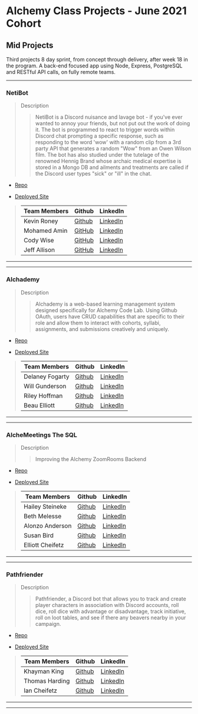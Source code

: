 # Alchemy Class Projects - June 2021 Cohort

## Mid Projects

Third projects 8 day sprint, from concept through delivery, after week 18 in the program.  A back-end focused app using Node, Express, PostgreSQL and RESTful API calls, on fully remote teams.
___

### NetiBot

> Description 
>> NetiBot is a Discord nuisance and lavage bot - if you've ever wanted to annoy your friends, but not put out the work of doing it. The bot is programmed to react to trigger words within Discord chat prompting a specific response, such as responding to the word 'wow' with a random clip from a 3rd party API that generates a random "Wow" from an Owen Wilson film. The bot has also studied under the tutelage of the renowned Hennig Brand whose archaic medical expertise is stored in a Mongo DB and ailments and treatments are called if the Discord user types "sick" or "ill" in the chat.

* [Repo](https://github.com/NetiBot/NetiBotApp)

* [Deployed Site]()

>| Team Members  | Github  | LinkedIn  |
>|---|---|---|
>| Kevin Roney| [Github](https://github.com/Kevin-Roney)   | [LinkedIn](https://www.linkedin.com/in/kevin-roney/)   |
>| Mohamed Amin | [GitHub](https://github.com/taha-amin) | [LinkedIn](https://www.linkedin.com/in/mohaamin/) |
>| Cody Wise | [GitHub](https://github.com/Cody-Wise) | [LinkedIn](https://www.linkedin.com/in/codyawise/) |
>| Jeff Allison | [GitHub](https://github.com/JeffreyAllison) | [LinkedIn](https://www.linkedin.com/in/jeffrey-m-allison/) |

___
___

### Alchademy

> Description 
>> Alchademy is a web-based learning management system designed specifically for Alchemy Code Lab. Using Github OAuth, users have CRUD capabilities that are specific to their role and allow them to interact with cohorts, syllabi, assignments, and submissions creatively and uniquely.

* [Repo](https://github.com/Alchademy/Alchademy-backend)

* [Deployed Site](https://alchademy.netlify.app/)

>| Team Members  | Github  | LinkedIn  |
>|---|---|---|
>| Delaney Fogarty| [Github](https://github.com/delaneyfogarty)   | [LinkedIn](https://www.linkedin.com/in/delaney-fogarty/)   |
>|  Will Gunderson | [Github](https://github.com/willgundy)  |  [LinkedIn](https://www.linkedin.com/in/will-gunderson/)  |
>|  Riley Hoffman| [Github](https://github.com/@rileyjhoff)  |  [LinkedIn](https://www.linkedin.com/in/riley-j-hoffman/)  |
>| Beau Elliott |  [Github](https://github.com/@belliott15)  |  [LinkedIn](https://www.linkedin.com/in/beau-elliott15/)  |

___
___

### AlcheMeetings The SQL

> Description 
>> Improving the Alchemy ZoomRooms Backend

* [Repo](https://github.com/Alchemy-Meeting-Backend/alchemy-meetings-backend)

* [Deployed Site](https://alchemeetings-backend.herokuapp.com/)

>| Team Members  | Github  | LinkedIn  |
>|---|---|---|
>|  Hailey Steineke | [Github](https://github.com/hdsteineke)  |  [LinkedIn](https://www.linkedin.com/in/haileysteineke/)  |
>|  Beth Melesse| [Github](https://github.com/bethmelmtv)  |  [LinkedIn](https://www.linkedin.com/in/bethmel/)  |
>| Alonzo Anderson |  [Github](https://github.com/Anddy123)  |  [LinkedIn](https://www.linkedin.com/in/alonzo-anderson-8a6a27172/)  |
>| Susan Bird |  [Github](https://github.com/SusanBird)  |  [LinkedIn](https://www.linkedin.com/in/susanbird391/)  |
>| Elliott Cheifetz| [Github](https://github.com/ElliottProductions)   | [LinkedIn](https://www.linkedin.com/in/elliott-cheifetz/)   |

___
___

### Pathfriender

> Description 
>> Pathfriender, a Discord bot that allows you to track and create player characters in association with Discord accounts, roll dice, roll dice with advantage or disadvantage, track initiative, roll on loot tables, and see if there any beavers nearby in your campaign.

* [Repo](https://github.com/Pathfriender/pathfriender)

* [Deployed Site](https://path-friender.herokuapp.com/)

>| Team Members  | Github  | LinkedIn  |
>|---|---|---|
>| Khayman King| [Github](https://github.com/KhaymanaKing)   | [LinkedIn](https://www.linkedin.com/in/khaymanaking)   |
>|  Thomas Harding| [Github](https://github.com/ThomHarding)  |  [LinkedIn](https://www.linkedin.com/in/thomas-s-harding/)  |
>|  Ian Cheifetz| [Github](https://github.com/russokai)  |  [LinkedIn](https://www.linkedin.com/in/iancheifetz/)  |

___
___

<!-- ### 

> Description 
>>

* [Repo]()

* [Deployed Site]()

>| Team Members  | Github  | LinkedIn  |
>|---|---|---|
>| Name| [Github]()   | [LinkedIn]()   |
>|  Name| [Github]()  |  [LinkedIn]()  |
>|  Name| [Github]()  |  [LinkedIn]()  |
>| Name |  [Github]()  |  [LinkedIn]()  |

___
___
 -->
